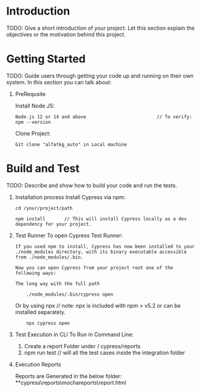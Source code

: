 # Introduction 
TODO: Give a short introduction of your project. Let this section explain the objectives or the motivation behind this project. 

# Getting Started
TODO: Guide users through getting your code up and running on their own system. In this section you can talk about:

1.  PreRequsite

    Install Node JS:

        Node.js 12 or 14 and above                          // To verify: npm --version

    Clone Project: 

        Git clone "alfatkg_auto" in Local machine

                
             
# Build and Test
TODO: Describe and show how to build your code and run the tests. 
    
1.	Installation process
    Install Cypress via npm:

        cd /your/project/path

        npm install       // This will install Cypress locally as a dev dependency for your project.
    

2.	Test Runner
    To open Cypress Test Runner:

        If you used npm to install, Cypress has now been installed to your ./node_modules directory, with its binary executable accessible from ./node_modules/.bin.

        Now you can open Cypress from your project root one of the following ways:

        The long way with the full path

            ./node_modules/.bin/cypress open

       Or by using npx                            // note: npx is included with npm > v5.2 or can be installed separately.

            npx cypress open     

3.  Test Execution in CLI
    To Run in Command Line:

       1. Create a report Folder under / cypress/reports
       2. npm run test                              // will all the test cases inside the integration folder 

4.  Execution Reports
    
    Reports are Generated in the below folder:
        **cypress\reports\mochareports\report.html

